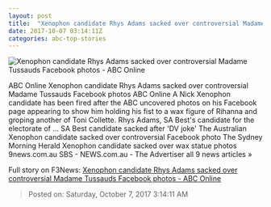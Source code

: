 ```yaml
---
layout: post
title:  "Xenophon candidate Rhys Adams sacked over controversial Madame Tussauds Facebook photos - ABC Online"
date: 2017-10-07 03:14:11Z
categories: abc-top-stories
---
```


![Xenophon candidate Rhys Adams sacked over controversial Madame Tussauds Facebook photos - ABC Online](http://www.abc.net.au/news/image/9026584-1x1-700x700.jpg)

ABC Online Xenophon candidate Rhys Adams sacked over controversial Madame Tussauds Facebook photos ABC Online A Nick Xenophon candidate has been fired after the ABC uncovered photos on his Facebook page appearing to show him holding his fist to a wax figure of Rihanna and groping another of Toni Collette. Rhys Adams, SA Best's candidate for the electorate of ... SA Best candidate sacked after 'DV joke' The Australian Xenophon candidate sacked over controversial Facebook photo The Sydney Morning Herald Xenophon candidate sacked over wax statue photos 9news.com.au SBS - NEWS.com.au - The Advertiser all 9 news articles »


Full story on F3News: [Xenophon candidate Rhys Adams sacked over controversial Madame Tussauds Facebook photos - ABC Online](http://www.f3nws.com/n/N2kB4G)

> Posted on: Saturday, October 7, 2017 3:14:11 AM
